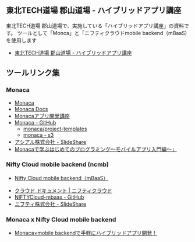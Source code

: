 東北TECH道場 郡山道場 - ハイブリッドアプリ講座
----------------
東北TECH道場 郡山道場で、実施している「ハイブリッドアプリ講座」の資料です。 ツールとして「Monca」と「ニフティクラウドmobile backend（mBaaS) を使用します

- [東北TECH道場 郡山道場 - ハイブリッドアプリ講座](https://www.gitbook.com/book/koriyamadojo/basic_course/details)

## ツールリンク集

### Monaca

* [Monaca](https://ja.monaca.io/)
* [Monaca Docs](https://docs.monaca.io/ja/)
* [Monacaアプリ開発講座](https://ja.monaca.io/service/training.html)
* [Monaca - GitHub](https://github.com/monaca)
  - [monaca/project-templates](https://github.com/monaca/project-templates)
  - [monaca - s3 ](http://s3.asial.co.jp/~monaca/)
* [アシアル株式会社 - SlideShare](http://www.slideshare.net/AsialCorp/presentations)
* [Monacaで学ぶはじめてのプログラミング～モバイルアプリ入門編〜」](https://ja.monaca.io/book/001/)

### Nifty Cloud mobile backend (ncmb)

* [Nifty Cloud mobile backend（mBaaS）](http://mb.cloud.nifty.com/)
- [クラウド ドキュメント | ニフティクラウド](http://cloud.nifty.com/doc/)
- [NIFTYCloud-mbaas - GitHub](https://github.com/NIFTYCloud-mbaas)
- [ニフティ株式会社 - SlideShare](http://www.slideshare.net/mobilebackend)

### Monaca x Nifty Cloud mobile backend

* [Monaca×mobile backendで手軽にハイブリッドアプリ開発！](http://mb.cloud.nifty.com/monaca_mbaas/)
